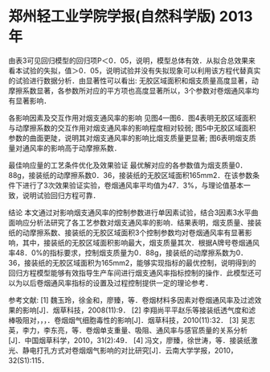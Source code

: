 # 郑州轻工业学院学报(自然科学版) 2013年

由表3可见回归模型的回归项P＜0．05，说明，模型总体有效．从拟合总效果来看本试验的失拟，值＞0．05，说明试验并没有失拟现象可以利用该方程代替真实的试验进行数据分析．由显著性可以看出: 无胶区域面积和烟支质量高度显著，动摩擦系数显著，各参数所对应的平方项也高度显著所以，3个参数对卷烟通风率均有显著影响．

各影响因素及交互作用对烟支通风率的影响 见图4—图6．图4表明无胶区域面积与动摩擦系数的交互作用对烟支通风率的影响程度相对较弱; 图5中无胶区域面积参数的曲面更陡，说明其对烟支通风率的影响比烟支质量更显著; 图6表明烟支质量对通风率的影响高于动摩擦系数．

最佳响应量的工艺条件优化及效果验证 最优解对应的各参数值为烟支质量0．88g，接装纸的动摩擦系数0．36，接装纸的无胶区域面积165mm2．在该参数条件下进行了3次效果验证实验，卷烟通风率平均值为47．3%，与理论值基本一致，说明试验回归方程可靠．

结论 本文通过对影响烟支通风率的控制参数进行单因素试验，结合3因素3水平曲面响应分析法研究了各工艺参数对烟支通风率的影响．结果表明，烟支质量、接装纸的动摩擦系数、接装纸的无胶区域面积3个控制参数均对卷烟通风率有显著影响，其中，接装纸的无胶区域面积影响最大，烟支质量其次．根据A牌号卷烟通风率48．0%的指标要求，控制烟支质量为0．88g，接装纸的动摩擦系数为0．36，接装纸的无胶区域面积为165mm2，能够实现指标的最优控制，说明得到的回归方程模型能够有效指导生产车间进行烟支通风率指标控制的操作．此模型还可以为以后卷烟通风率指标的设置及过程控制提供一定的理论参考．

参考文献: [1] 魏玉玲，徐金和，廖臻，等．卷烟材料多因素对卷烟通风率及过滤效果的影响[J]．烟草科技，2008(11):9． [2] 李翔尚平平赵乐等接装纸透气度和滤棒吸阻对，，，．卷烟烟气细胞毒性的影响[J]．烟草科技，2010(11):32． [3] 吴志英，李力，李东亮，等．卷烟单支重量、吸阻、通风率与感官质量的关系分析[J]．中国烟草科学，2010，31(2):49． [4] 冯文，廖臻，徐世涛，等．接装纸激光、静电打孔方式对卷烟烟气影响的对比研究[J]．云南大学学报，2010，32(S1):115．